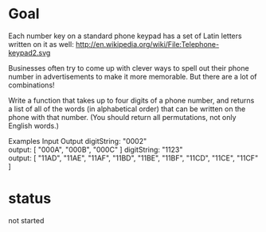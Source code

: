 # Goal

Each number key on a standard phone keypad has a set of Latin letters written on it as well: http://en.wikipedia.org/wiki/File:Telephone-keypad2.svg

Businesses often try to come up with clever ways to spell out their phone number in advertisements to make it more memorable. But there are a lot of combinations!

Write a function that takes up to four digits of a phone number, and returns a list of all of the words (in alphabetical order) that can be written on the phone with that number. (You should return all permutations, not only English words.)

Examples
Input Output
digitString:
"0002"  
output: [ "000A", "000B", "000C" ]
digitString:
"1123"  
output: [ "11AD", "11AE", "11AF", "11BD", "11BE", "11BF", "11CD", "11CE", "11CF" ]

# status

not started